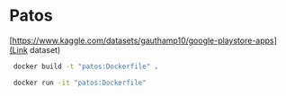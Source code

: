 # Patos

[https://www.kaggle.com/datasets/gauthamp10/google-playstore-apps](Link dataset)

```bash
 docker build -t "patos:Dockerfile" .
```

```bash
 docker run -it "patos:Dockerfile"
```
